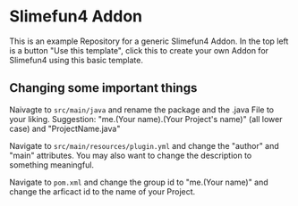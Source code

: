 # Slimefun4 Addon
This is an example Repository for a generic Slimefun4 Addon.
In the top left is a button "Use this template", click this to create your own Addon for Slimefun4 using this basic template.

## Changing some important things
Naivagte to `src/main/java` and rename the package and the .java File to your liking.
Suggestion: "me.(Your name).(Your Project's name)" (all lower case) and "ProjectName.java"

Navigate to `src/main/resources/plugin.yml` and change the "author" and "main" attributes.
You may also want to change the description to something meaningful.

Navigate to `pom.xml` and change the group id to "me.(Your name)" and change the arficact id to the name of your Project.
